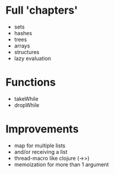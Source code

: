# Full 'chapters'
 - sets
 - hashes
 - trees
 - arrays
 - structures
 - lazy evaluation

# Functions
 - takeWhile
 - dropWhile

# Improvements
 - map for multiple lists
 - and/or receiving a list
 - thread-macro like clojure (->>)
 - memoization for more than 1 argument
